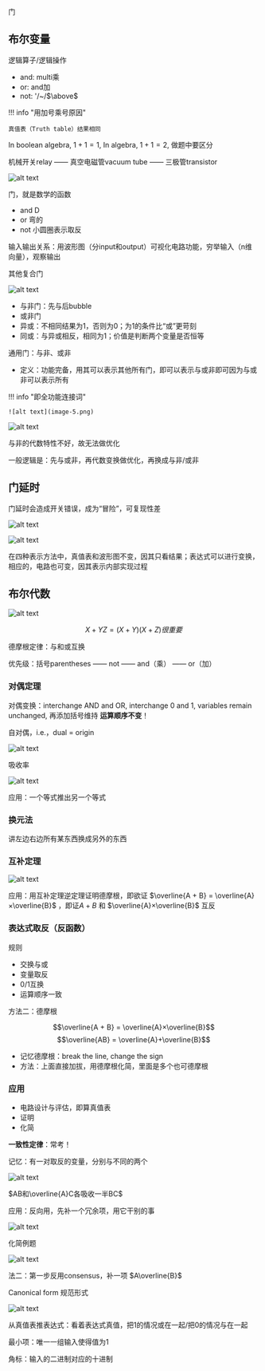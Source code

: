 门

## 布尔变量

逻辑算子/逻辑操作

- and: multi乘
- or: and加
- not: '/~/$\above$

!!! info "用加号乘号原因"

    真值表（Truth table）结果相同

In boolean algebra, $1 + 1 = 1$, In algebra, $1 + 1 = 2$, 做题中要区分

机械开关relay —— 真空电磁管vacuum tube —— 三极管transistor

![alt text](image.png)

门，就是数学的函数

- and D
- or 弯的
- not 小圆圈表示取反

输入输出关系：用波形图（分input和output）可视化电路功能，穷举输入（n维向量），观察输出

其他复合门

![alt text](image-1.png)

- 与非门：先与后bubble
- 或非门
- 异或：不相同结果为1，否则为0；为1的条件比“或”更苛刻
- 同或：与异或相反，相同为1；价值是判断两个变量是否恒等

通用门：与非、或非

- 定义：功能完备，用其可以表示其他所有门，即可以表示与或非即可因为与或非可以表示所有

!!! info "即全功能连接词"

    ![alt text](image-5.png)

![alt text](image-2.png)

与非的代数特性不好，故无法做优化

一般逻辑是：先与或非，再代数变换做优化，再换成与非/或非

## 门延时

门延时会造成开关错误，成为“冒险”，可复现性差

![alt text](image-3.png)

![alt text](image-4.png)

在四种表示方法中，真值表和波形图不变，因其只看结果；表达式可以进行变换，相应的，电路也可变，因其表示内部实现过程

## 布尔代数

![alt text](image-6.png)

$$X + YZ = (X + Y)(X + Z)很重要$$

德摩根定律：与和或互换

优先级：括号parentheses —— not —— and（乘） —— or（加）

### 对偶定理

对偶变换：interchange  AND and OR, interchange 0 and 1, variables remain unchanged, 再添加括号维持 **运算顺序不变**！

自对偶，i.e.，dual = origin

![alt text](image-7.png)

吸收率

![alt text](image-8.png)

应用：一个等式推出另一个等式

### 换元法

讲左边右边所有某东西换成另外的东西

### 互补定理

![alt text](image-9.png)

应用：用互补定理逆定理证明德摩根，即欲证 $\overline{A + B} = \overline{A}×\overline{B}$ ，即证$A + B$ 和 $\overline{A}×\overline{B}$ 互反



### 表达式取反（反函数）

规则

- 交换与或
- 变量取反
- 0/1互换
- 运算顺序一致

方法二：德摩根

$$\overline{A + B} = \overline{A}×\overline{B}$$
$$\overline{AB} = \overline{A}+\overline{B}$$

- 记忆德摩根：break the line, change the sign
- 方法：上面直接加拔，用德摩根化简，里面是多个也可德摩根

### 应用

- 电路设计与评估，即算真值表
- 证明
- 化简

**一致性定律**：常考！

记忆：有一对取反的变量，分别与不同的两个

![alt text](image-10.png)

$AB和\overline{A}C各吸收一半BC$

应用：反向用，先补一个冗余项，用它干别的事

![alt text](image-11.png)

化简例题

![alt text](image-12.png)

法二：第一步反用consensus，补一项 $A\overline{B}$




Canonical form 规范形式

![alt text](image-13.png)

从真值表推表达式：看着表达式真值，把1的情况或在一起/把0的情况与在一起


最小项：唯一一组输入使得值为1

角标：输入的二进制对应的十进制